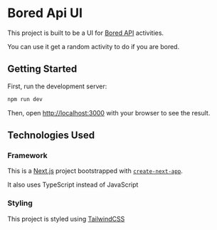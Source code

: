 # Bored Api UI
This project is built to be a UI for [Bored API](https://www.boredapi.com/documentation) activities.

You can use it get a random activity to do if you are bored. 

## Getting Started

First, run the development server:

```bash
npm run dev
```

Then, open [http://localhost:3000](http://localhost:3000) with your browser to see the result.

## Technologies Used

### Framework

This is a [Next.js](https://nextjs.org/) project bootstrapped with [`create-next-app`](https://github.com/vercel/next.js/tree/canary/packages/create-next-app).

It also uses TypeScript instead of JavaScript

### Styling
This project is styled using [TailwindCSS](https://tailwindcss.com/docs/installation)

### 
